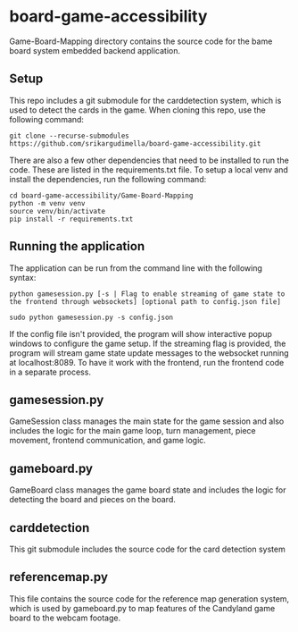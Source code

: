# board-game-accessibility

Game-Board-Mapping directory contains the source code for the bame board system embedded backend application. 

## Setup
This repo includes a git submodule for the carddetection system, which is used to detect the cards in the game. When cloning this repo, use the following command:
```
git clone --recurse-submodules https://github.com/srikargudimella/board-game-accessibility.git
```
There are also a few other dependencies that need to be installed to run the code. These are listed in the requirements.txt file. To setup a local venv and install the dependencies, run the following command:

```
cd board-game-accessibility/Game-Board-Mapping
python -m venv venv
source venv/bin/activate
pip install -r requirements.txt
```

## Running the application

The application can be run from the command line with the following syntax:
```
python gamesession.py [-s | Flag to enable streaming of game state to the frontend through websockets] [optional path to config.json file]
```

```
sudo python gamesession.py -s config.json
```
If the config file isn't provided, the program will show interactive popup windows to configure the game setup. If the streaming flag is provided, the program will stream game state update messages to the websocket running at localhost:8089. To have it work with the frontend, run the frontend code in a separate process. 


## gamesession.py

GameSession class manages the main state for the game session and also includes the logic for the main game loop, turn management, piece movement, frontend communication, and game logic. 

## gameboard.py

GameBoard class manages the game board state and includes the logic for detecting the board and pieces on the board. 

## carddetection 

This git submodule includes the source code for the card detection system

## referencemap.py

This file contains the source code for the reference map generation system, which is used by gameboard.py to map features of the Candyland game board to the webcam footage.



